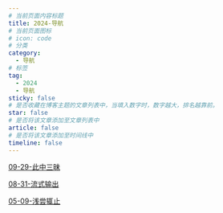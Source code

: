 ```yaml
---
# 当前页面内容标题
title: 2024-导航
# 当前页面图标
# icon: code
# 分类
category:
  - 导航
# 标签
tag:
  - 2024
  - 导航
sticky: false
# 是否收藏在博客主题的文章列表中，当填入数字时，数字越大，排名越靠前。
star: false
# 是否将该文章添加至文章列表中
article: false
# 是否将该文章添加至时间线中
timeline: false
---
```



[09-29-此中三昧](09/09-29-此中三昧.md)

[08-31-流式输出](08/08-31-流式输出.md)

[05-09-浅尝辄止](05/05-09-浅尝辄止.md)

